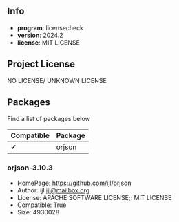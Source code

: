 ## Info

- **program**: licensecheck
- **version**: 2024.2
- **license**: MIT LICENSE

## Project License

NO LICENSE/ UNKNOWN LICENSE

## Packages

Find a list of packages below

|Compatible|Package|
|:--|:--|
|✔|orjson|

### orjson-3.10.3

- HomePage: https://github.com/ijl/orjson
- Author: ijl <ijl@mailbox.org>
- License: APACHE SOFTWARE LICENSE;; MIT LICENSE
- Compatible: True
- Size: 4930028

